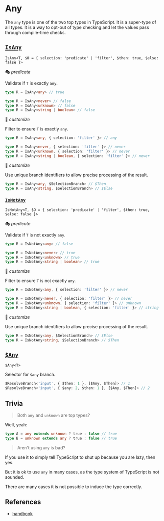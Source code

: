 # Any

The `any` type is one of the two top types in TypeScript.
It is a super-type of all types.
It is a way to opt-out of type checking and let the values pass through compile-time checks.

## [`IsAny`](./is_any.ts)

`IsAny<T, $O = { selection: 'predicate' | 'filter', $then: true, $else: false }>`

🎭 *predicate*

Validate if `T` is exactly `any`.

```ts
type R = IsAny<any> // true

type R = IsAny<never> // false
type R = IsAny<unknown> // false
type R = IsAny<string | boolean> // false
```

🔢 *customize*

Filter to ensure `T` is exactly `any`.

```ts
type R = IsAny<any, { selection: 'filter' }> // any

type R = IsAny<never, { selection: 'filter' }> // never
type R = IsAny<unknown, { selection: 'filter' }> // never
type R = IsAny<string | boolean, { selection: 'filter' }> // never
```

🔢 *customize*

Use unique branch identifiers to allow precise processing of the result.

```ts
type R = IsAny<any, $SelectionBranch> // $Then
type R = IsAny<string, $SelectionBranch> // $Else
```

### [`IsNotAny`](./is_not_any.ts)

`IsNotAny<T, $O = { selection: 'predicate' | 'filter', $then: true, $else: false }>`

🎭 *predicate*

Validate if `T` is not exactly `any`.

```ts
type R = IsNotAny<any> // false

type R = IsNotAny<never> // true
type R = IsNotAny<unknown> // true
type R = IsNotAny<string | boolean> // true
```

🔢 *customize*

Filter to ensure `T` is not exactly `any`.

```ts
type R = IsNotAny<any, { selection: 'filter' }> // never

type R = IsNotAny<never, { selection: 'filter' }> // never
type R = IsNotAny<unknown, { selection: 'filter' }> // unknown
type R = IsNotAny<string | boolean, { selection: 'filter' }> // string | boolean
```

🔢 *customize*

Use unique branch identifiers to allow precise processing of the result.

```ts
type R = IsNotAny<any, $SelectionBranch> // $Else
type R = IsNotAny<string, $SelectionBranch> // $Then
```

## [`$Any`](./any.ts)

`$Any<T>`

Selector for `$any` branch.

```ts
$ResolveBranch<'input', { $then: 1 }, [$Any, $Then]> // 1
$ResolveBranch<'input', { $any: 2, $then: 1 }, [$Any, $Then]> // 2
```

## Trivia

> Both `any` and `unknown` are top types?

Well, yeah:

```ts
type A = any extends unknown ? true : false // true
type B = unknown extends any ? true : false // true
```

> Aren't using `any` is bad?

If you use it to simply tell TypeScript to shut up because you are lazy, then yes.

But it is ok to use `any` in many cases, as the type system of TypeScript is not sounded.

There are many cases it is not possible to induce the type correctly.

## References

- [handbook]

[handbook]: https://www.typescriptlang.org/docs/handbook/2/everyday-types.html#any
